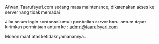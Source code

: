 Afwan, Taarufsyari.com sedang masa maintenance, dikarenakan akses ke server yang tidak memadai.

Jika antum ingin berdonasi untuk pembelian server baru, antum dapat kirimkan permintaan antum ke : admin@taarufsyari.com

Mohon maaf atas ketidaknyamanannya..
